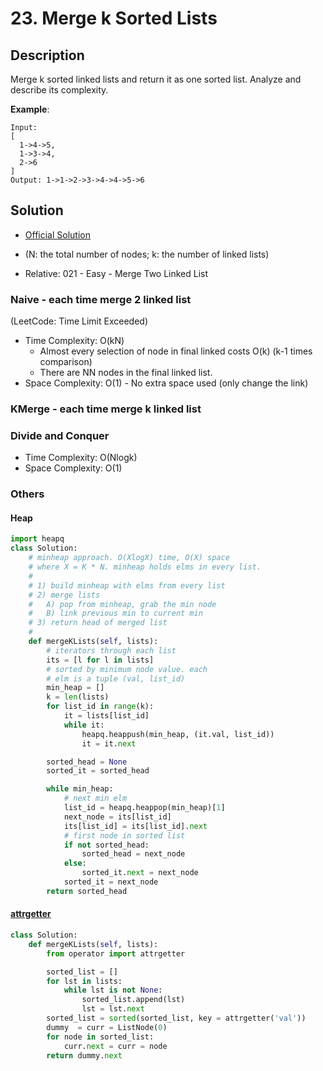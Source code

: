 # 23. Merge k Sorted Lists

## Description

Merge k sorted linked lists and return it as one sorted list. Analyze and describe its complexity.

**Example**:

```
Input:
[
  1->4->5,
  1->3->4,
  2->6
]
Output: 1->1->2->3->4->4->5->6
```

## Solution

* [Official Solution](https://leetcode.com/problems/merge-k-sorted-lists/solution/)
* (N: the total number of nodes; k: the number of linked lists)

* Relative: 021 - Easy - Merge Two Linked List

### Naive - each time merge 2 linked list

(LeetCode: Time Limit Exceeded)

* Time Complexity: O(kN)
    * Almost every selection of node in final linked costs O(k) (k-1 times comparison)
    * There are NN nodes in the final linked list.
* Space Complexity: O(1) - No extra space used (only change the link)

### KMerge - each time merge k linked list

### Divide and Conquer

* Time Complexity: O(Nlogk)
* Space Complexity: O(1)


### Others

#### Heap

```python
import heapq
class Solution:
    # minheap approach. O(XlogX) time, O(X) space
    # where X = K * N. minheap holds elms in every list. 
    # 
    # 1) build minheap with elms from every list 
    # 2) merge lists
    #   A) pop from minheap, grab the min node
    #   B) link previous min to current min
    # 3) return head of merged list
    #
    def mergeKLists(self, lists):
        # iterators through each list
        its = [l for l in lists]
        # sorted by minimum node value. each
        # elm is a tuple (val, list_id)
        min_heap = []
        k = len(lists)
        for list_id in range(k):
            it = lists[list_id]
            while it:
                heapq.heappush(min_heap, (it.val, list_id))
                it = it.next

        sorted_head = None
        sorted_it = sorted_head

        while min_heap:
            # next min elm
            list_id = heapq.heappop(min_heap)[1]
            next_node = its[list_id]
            its[list_id] = its[list_id].next
            # first node in sorted list
            if not sorted_head:
                sorted_head = next_node
            else:
                sorted_it.next = next_node
            sorted_it = next_node
        return sorted_head
```

#### [attrgetter](https://docs.python.org/3/library/operator.html#operator.attrgetter)

```python
class Solution:
    def mergeKLists(self, lists):
        from operator import attrgetter

        sorted_list = []
        for lst in lists:
            while lst is not None:
                sorted_list.append(lst)
                lst = lst.next
        sorted_list = sorted(sorted_list, key = attrgetter('val'))
        dummy  = curr = ListNode(0)
        for node in sorted_list:
            curr.next = curr = node
        return dummy.next
```